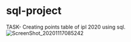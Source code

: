 # sql-project

TASK- Creating points table of ipl 2020 using sql.
![ScreenShot_20201117085242](https://user-images.githubusercontent.com/49563140/99342911-e79c4500-28b2-11eb-816d-0f8d00396e24.png)
